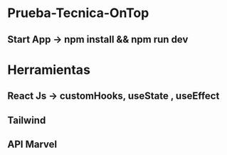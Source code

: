 # Prueba-Tecnica-OnTop
## Start App -> npm install && npm run dev

# Herramientas

## React Js -> customHooks, useState , useEffect
## Tailwind
## API Marvel 
